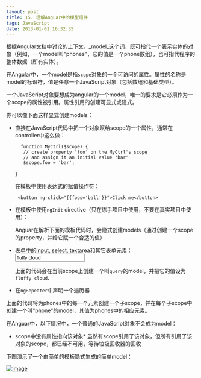 ```yaml
---
layout: post
title: 15. 理解Anguar中的模型组件
tags: JavaScript
date: 2013-01-01 16:32:35
---
```


根据Angular文档中讨论的上下文，_model_这个词，既可指代一个表示实体的对象（例如，一个model叫"phones"，它的值是一个phone数组），也可指代程序的整体数据（所有实体）。

在Angular中，一个model是指`scope`对象的一个可访问的属性。属性的名称是model的标识符，值是任意一个JavaScript对象（包括数组和基础类型）。

一个JavaScript对象要想成为angular的一个model，唯一的要求是它必须作为一个scope的属性被引用。属性引用的创建可显式或隐式。

你可以像下面这样显式创建models：

*   直接在JavaScript代码中把一个对象赋给scope的一个属性，通常在controller中这么做：

          function MyCtrl($scope) {
           // create property 'foo' on the MyCtrl's scope
           // and assign it an initial value 'bar'
           $scope.foo = 'bar';
       }

    在模板中使用表达式的赋值操作符：

         <button ng-click="{{foos='ball'}}">Click me</button>

*   在模板中使用`ngInit` directive（只在练手项目中使用，不要在真实项目中使用）：
       <body ng-init=" foo = 'bar' ">

    Anguar在解析下面的模板代码时，会隐式创建models（通过创建一个scope的property，并给它赋一个合适的值）

*   表单中的input, select, textarea和其它表单元素：
       <input ng-model="query" value="fluffy cloud">

    上面的代码会在当前scope上创建一个叫`query`的model，并把它的值设为`fluffy cloud`.

*   在`ngRepeater`中声明一个遍历器
      <p ng-repeat="phone in phones"></p>

上面的代码将为phones中的每一个元素创建一个子scope，并在每个子scope中创建一个叫"phone"的model，其值为phones中的相应元素。

在Anguar中，以下情况中，一个普通的JavaScript对象不会成为model：

*   scope中没有属性指向该对象*   虽然有scope引用了该对象，但所有引用了该对象的scope，都已经不可用，等待垃圾回收器的回收

下图演示了一个由简单的模板隐式生成的简单model：

[![image](http://freewind.me/wp-content/uploads/2013/01/image_thumb3.png "image")](http://freewind.me/wp-content/uploads/2013/01/image3.png)
